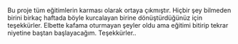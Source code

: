 Bu proje tüm eğitimlerin karması olarak ortaya çıkmıştır.
Hiçbir şey bilmeden birini birkaç haftada böyle kurcalayan birine dönüştürdüğünüz için teşekkürler.
Elbette kafama oturmayan şeyler oldu ama eğitimi bitirip tekrar niyetine baştan başlayacağım.
Teşekkürler..